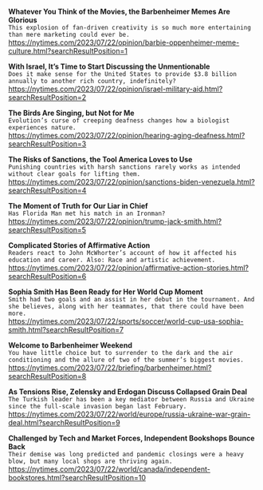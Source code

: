 **Whatever You Think of the Movies, the Barbenheimer Memes Are Glorious**\
`This explosion of fan-driven creativity is so much more entertaining than mere marketing could ever be.`\
https://nytimes.com/2023/07/22/opinion/barbie-oppenheimer-meme-culture.html?searchResultPosition=1

**With Israel, It’s Time to Start Discussing the Unmentionable**\
`Does it make sense for the United States to provide $3.8 billion annually to another rich country, indefinitely?`\
https://nytimes.com/2023/07/22/opinion/israel-military-aid.html?searchResultPosition=2

**The Birds Are Singing, but Not for Me**\
`Evolution’s curse of creeping deafness changes how a biologist experiences nature.`\
https://nytimes.com/2023/07/22/opinion/hearing-aging-deafness.html?searchResultPosition=3

**The Risks of Sanctions, the Tool America Loves to Use**\
`Punishing countries with harsh sanctions rarely works as intended without clear goals for lifting them.`\
https://nytimes.com/2023/07/22/opinion/sanctions-biden-venezuela.html?searchResultPosition=4

**The Moment of Truth for Our Liar in Chief**\
`Has Florida Man met his match in an Ironman?`\
https://nytimes.com/2023/07/22/opinion/trump-jack-smith.html?searchResultPosition=5

**Complicated Stories of Affirmative Action**\
`Readers react to John McWhorter’s account of how it affected his education and career. Also: Race and artistic achievement.`\
https://nytimes.com/2023/07/22/opinion/affirmative-action-stories.html?searchResultPosition=6

**Sophia Smith Has Been Ready for Her World Cup Moment**\
`Smith had two goals and an assist in her debut in the tournament. And she believes, along with her teammates, that there could have been more.`\
https://nytimes.com/2023/07/22/sports/soccer/world-cup-usa-sophia-smith.html?searchResultPosition=7

**Welcome to Barbenheimer Weekend**\
`You have little choice but to surrender to the dark and the air conditioning and the allure of two of the summer’s biggest movies.`\
https://nytimes.com/2023/07/22/briefing/barbenheimer.html?searchResultPosition=8

**As Tensions Rise, Zelensky and Erdogan Discuss Collapsed Grain Deal**\
`The Turkish leader has been a key mediator between Russia and Ukraine since the full-scale invasion began last February.`\
https://nytimes.com/2023/07/22/world/europe/russia-ukraine-war-grain-deal.html?searchResultPosition=9

**Challenged by Tech and Market Forces, Independent Bookshops Bounce Back**\
`Their demise was long predicted and pandemic closings were a heavy blow, but many local shops are thriving again.`\
https://nytimes.com/2023/07/22/world/canada/independent-bookstores.html?searchResultPosition=10

